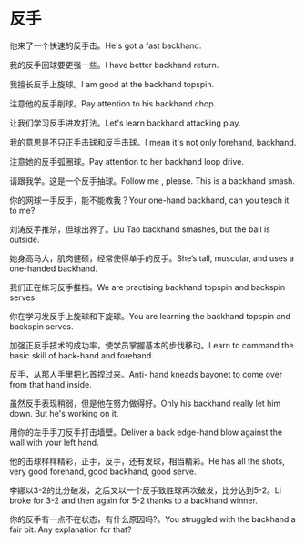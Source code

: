 # 反手

<p><span class="chinese">他来了一个快速的反手击。</span><span class="english">He's got a fast backhand.</span></p>

<p><span class="chinese">我的反手回球要更强一些。</span><span class="english">I have better backhand return.</span></p>

<p><span class="chinese">我擅长反手上旋球。</span><span class="english">I am good at the backhand topspin.</span></p>

<p><span class="chinese">注意他的反手削球。</span><span class="english">Pay attention to his backhand chop.</span></p>

<p><span class="chinese">让我们学习反手进攻打法。</span><span class="english">Let's learn backhand attacking play.</span></p>

<p><span class="chinese">我的意思是不只正手击球和反手击球。</span><span class="english">I mean it's not only forehand, backhand.</span></p>

<p><span class="chinese">注意她的反手弧圈球。</span><span class="english">Pay attention to her backhand loop drive.</span></p>

<p><span class="chinese">请跟我学。这是一个反手抽球。</span><span class="english">Follow me , please. This is a backhand smash.</span></p>

<p><span class="chinese">你的网球一手反手，能不能教我？</span><span class="english">Your one-hand backhand, can you teach it to me?</span></p>

<p><span class="chinese">刘涛反手推杀，但球出界了。</span><span class="english">Liu Tao backhand smashes, but the ball is outside.</span></p>

<p><span class="chinese">她身高马大，肌肉健硕，经常使得单手的反手。</span><span class="english">She’s tall, muscular, and uses a one-handed backhand.</span></p>

<p><span class="chinese">我们正在练习反手推挡。</span><span class="english">We are practising backhand topspin and backspin serves.</span></p>

<p><span class="chinese">你在学习发反手上旋球和下旋球。</span><span class="english">You are learning the backhand topspin and backspin serves.</span></p>

<p><span class="chinese">加强正反手技术的成功率，使学员掌握基本的步伐移动。</span><span class="english">Learn to command the basic skill of back-hand and forehand.</span></p>

<p><span class="chinese">反手，从那人手里把匕首捏过来。</span><span class="english">Anti- hand kneads bayonet to come over from that hand inside.</span></p>

<p><span class="chinese">虽然反手表现稍弱，但是他在努力做得好。</span><span class="english">Only his backhand really let him down. But he's working on it.</span></p>

<p><span class="chinese">用你的左手手刀反手打击墙壁。</span><span class="english">Deliver a back edge-hand blow against the wall with your left hand.</span></p>

<p><span class="chinese">他的击球样样精彩，正手，反手，还有发球，相当精彩。</span><span class="english">He has all the shots, very good forehand, good backhand, good serve.</span></p>

<p><span class="chinese">李娜以3-2的比分破发，之后又以一个反手致胜球再次破发，比分达到5-2。</span><span class="english">Li broke for 3-2 and then again for 5-2 thanks to a backhand winner.</span></p>

<p><span class="chinese">你的反手有一点不在状态，有什么原因吗?。</span><span class="english">You struggled with the backhand a fair bit. Any explanation for that?</span></p>

